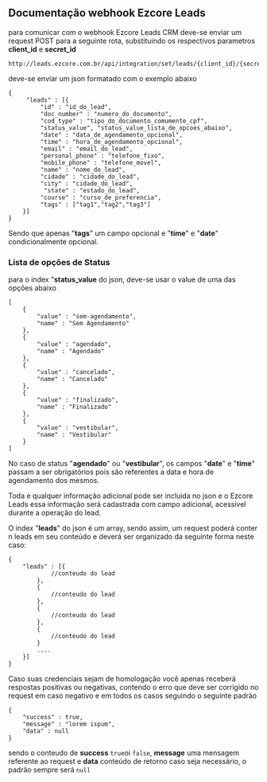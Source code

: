 ## Documentação webhook Ezcore Leads

para comunicar com o webhook Ezcore Leads CRM deve-se enviar um request POST
para a seguinte rota, substituindo os respectivos parametros **client_id** e **secret_id** 

    http://leads.ezcore.com.br/api/integration/set/leads/{client_id}/{secret_key}

deve-se enviar um json formatado com o exemplo abaixo
```
{
     "leads" : [{
         "id" : "id_do_lead",
		 "doc_number" : "numero_do_documento",
		 "cod_type" : "tipo_do_documento_comumente_cpf",
		 "status_value", "status_value_lista_de_opcoes_abaixo",
		 "date" : "data_de_agendamento_opcional",
		 "time" : "hora_de_agendamento_opcional",
         "email" : "email_do_lead",
         "personal_phone" : "telefone_fixo",
         "mobile_phone" : "telefone_movel",
         "name" : "nome_do_lead",
         "cidade" : "cidade_do_lead",
         "city" : "cidade_do_lead",
          "state" : "estado_do_lead",
         "course" : "curso_de_preferencia",
		 "tags" : ["tag1","tag2","tag3"]
    }]
}
```

Sendo que apenas "**tags**" um campo opcional e "**time**" e "**date**" condicionalmente opcional.

### Lista de opções de Status
para o index "**status_value** do json, deve-se usar o value de uma das opções abaixo
```
[
	{
		"value" : "sem-agendamento",
		"name" : "Sem Agendamento"
	},
	{
		"value" : "agendado",
		"name" : "Agendado"
	},
	{
		"value" : "cancelado",
		"name" : "Cancelado"
	},
	{
		"value" : "finalizado",
		"name" : "Finalizado"
	},
	{
		"value" : "vestibular",
		"name" : "Vestibular"
	}
]
```
No caso de status "**agendado**" ou "**vestibular**", os campos "**date**" e "**time**" passam a ser obrigatórios pois são referentes a data e hora de agendamento dos mesmos.


Toda e qualquer informação adicional pode ser incluida no json e o Ezcore Leads essa informação será cadastrada com campo adicional, acessivel durante a operação do lead.

O index "**leads**" do json é um array, sendo assim, um request poderá conter n leads em seu conteúdo e deverá ser organizado da seguinte forma neste caso:
```
{
	"leads" : [{
	    	//conteudo do lead 
	    },
	    {
	    	//conteudo do lead 
	    },
	    {
	    	//conteudo do lead 
	    },
	    {
	    	//conteudo do lead 
	    }
	    ....
	}]
}
```


Caso suas credenciais sejam de homologação você apenas receberá respostas positivas ou negativas, contendo o erro que deve ser corrigido no request em caso negativo e em todos os casos seguindo o seguinte padrão

```
{ 
	"success" : true,
	"message" : "lorem ispum",
	"data" : null
} 
```

sendo o conteudo de **success** ```true```oi ```false```, **message** uma mensagem referente ao request e **data** conteúdo de retorno caso seja necessário, o padrão sempre será ```null```
